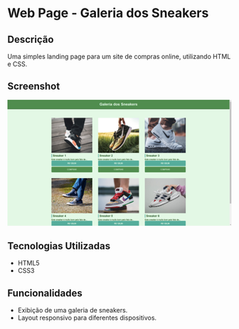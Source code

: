 # Web Page - Galeria dos Sneakers

## Descrição

Uma simples landing page para um site de compras online, utilizando HTML e CSS.

## Screenshot

![ScreenShot](./img/image.png)

## Tecnologias Utilizadas

- HTML5
- CSS3

## Funcionalidades

- Exibição de uma galeria de sneakers.
- Layout responsivo para diferentes dispositivos.
